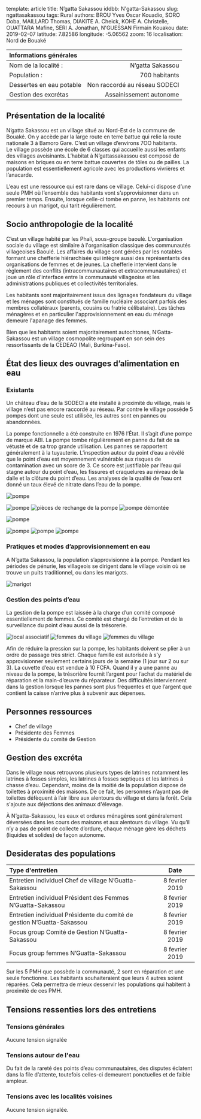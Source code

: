template: article
title: N’gatta Sakassou
iddbb: N'gatta-Sakassou
slug: ngattasakassou
tags: Rural
authors: BROU Yves Oscar Kouadio, SORO Doba, MAILLARD Thomas, DIAKITE A. Cheick, KOHE A. Christelle, OUATTARA Mafine, SERI A. Jonathan, N'GUESSAN Firmain Kouakou
date: 2019-02-07
latitude: 7.82586
longitude: -5.06562
zoom: 16
localisation: Nord de Bouaké


|Informations générales||
|:--|--:|
| Nom de la localité : | N’gatta Sakassou | 
| Population : | 700 habitants | 
| Dessertes en eau potable | Non raccordé au réseau SODECI | 
| Gestion des excrétas | Assainissement autonome | 


## Présentation de la localité
N’gatta Sakassou est un village situé au Nord-Est de la commune de Bouaké. On y accède par la large route en terre battue qui relie la route nationale 3 à Bamoro Gare. C’est un village d’environs 7OO habitants.  
Le village possède une école de 6 classes qui accueille aussi les enfants des villages avoisinants. L’habitat à N’gattassakassou est composé de maisons en briques ou en terre battue couvertes de tôles ou de pailles. La population est essentiellement agricole avec les productions vivrières et l’anacarde.


L’eau est une ressource qui est rare dans ce village. Celui-ci dispose d’une seule PMH où l’ensemble des habitants vont s’approvisionner dans un premier temps. Ensuite, lorsque celle-ci tombe en panne, les habitants ont recours à un marigot, qui tarit régulièrement. 
## Socio anthropologie de la localité 

C’est un village habité par les Phali, sous-groupe baoulé. L'organisation sociale du village est similaire à l'organisation classique des communautés villageoises Baoulé. Les affaires du village sont gérées par les notables formant une chefferie hiérarchisée qui intègre aussi des représentants des organisations de femmes et de jeunes. La chefferie intervient dans le règlement des conflits (intracommunautaires et extracommunautaires) et joue un rôle d'interface entre la communauté villageoise et les administrations publiques et collectivités territoriales.


Les habitants sont majoritairement issus des lignages fondateurs du village et les ménages sont constitués de famille nucléaire associant parfois des membres collatéraux (parents, cousins ou fratrie célibataire). Les tâches ménagères et en particulier l'approvisionnement en eau du ménage demeure l'apanage des femmes.


Bien  que les habitants soient majoritairement autochtones, N’Gatta-Sakassou est un village cosmopolite regroupant en son sein des ressortissants de la CEDEAO (Mali, Burkina-Faso).



## État des lieux des ouvrages d’alimentation en eau

### Existants
Un château d’eau de la SODECI a été installé à proximité du village, mais le village n’est pas encore raccordé au réseau. Par contre le village possède 5 pompes dont une seule est utilisée, les autres sont en pannes ou abandonnées.


La pompe fonctionnelle a été construite en 1976 l’État. Il s’agit d’une pompe de marque ABI. La pompe tombe régulièrement en panne du fait de sa vétusté et de sa trop grande utilisation. Les pannes se rapportent généralement à la tuyauterie.
 L’inspection autour du point d’eau a révélé que le point d’eau est moyennement vulnérable aux risques de contamination avec un score de 3. Ce score est justifiable par l’eau qui stagne autour du point d’eau, les fissures et craquelures au niveau de la dalle et la clôture du point d’eau. 
Les analyses de la qualité de l’eau ont donné un taux élevé de nitrate dans l’eau de la pompe. 

![pompe](images/ngattasakassou1.jpg "pompe")

![pompe](images/ngattasakassou3.jpg "pompe")
![pièces de rechange de la pompe](images/ngattasakassou4.jpg "pièces de rechange de la pompe")
![pompe démontée](images/ngattasakassou5.jpg "pompe démontée")

![pompe](images/ngattasakassou7.jpg "pompe")

![pompe](images/ngattasakassou10.jpg "pompe")
![pompe](images/ngattasakassou11.jpg "pompe")
![pompe](images/ngattasakassou12.jpg "pompe")


### Pratiques et modes d’approvisionnement en eau
A N’gatta Sakassou, la population s’approvisionne à la pompe. Pendant les périodes de pénurie, les villageois se dirigent dans le village voisin où se trouve un puits traditionnel, ou dans les marigots.


![marigot](images/ngattasakassou2.jpg "marigot")

### Gestion des points d’eau
La gestion de la pompe est laissée à la charge d’un comité composé essentiellement de femmes. Ce comité est chargé de l’entretien et de la surveillance du point d’eau aussi de la trésorerie. 


![local associatif](images/ngattasakassou6.jpg "local associatif")
![femmes du village](images/ngattasakassou8.jpg "femmes du village")
![femmes du village](images/ngattasakassou9.jpg "femmes du village")

Afin de réduire la pression sur la pompe, les habitants doivent se plier à un ordre de passage très strict. Chaque famille est autorisée à s'y approvisionner seulement certains jours de la semaine (1 jour sur 2 ou sur 3). La cuvette d’eau est vendue à 10 FCFA. 
Quand il y a une panne au niveau de la pompe, la trésorière fournit l’argent pour l’achat du matériel de réparation et la main-d’œuvre du réparateur. Des difficultés interviennent dans la gestion lorsque les pannes sont plus fréquentes et que l’argent que contient la caisse n’arrive plus à subvenir aux dépenses.


## Personnes ressources


* Chef de village
* Présidente des Femmes 
* Présidente du comité de Gestion

## Gestion des excréta
Dans le village nous retrouvons plusieurs types de latrines notamment les latrines à fosses simples, les latrines à fosses septiques et les latrines à chasse d’eau. Cependant, moins de la moitié de la population dispose de toilettes à proximité des maisons. De ce fait, les personnes n’ayant pas de toilettes défèquent à l’air libre aux alentours du village et dans la forêt. Cela s'ajoute aux déjections des animaux d'élevage.

À N’gatta-Sakassou, les eaux et ordures ménagères sont généralement déversées dans les cours des maisons et aux alentours du village. Vu qu’il n’y a pas de point de collecte d’ordure, chaque ménage gère les déchets (liquides et solides) de façon autonome. 

## Desideratas des populations
| Type d'entretien | Date | 
| :-- | :--: | 
| Entretien individuel Chef de village N’Guatta-Sakassou |8 fevrier 2019| 
| Entretien individuel Président des Femmes N’Guatta-Sakassou |8 fevrier 2019|
| Entretien individuel Présidente du comité de gestion N’Guatta-Sakassou |8 fevrier 2019|
| Focus group Comité de Gestion N’Guatta-Sakassou |8 fevrier 2019|
| Focus group femmes N’Guatta-Sakassou |8 fevrier 2019|

Sur les 5 PMH que possède la communauté, 2 sont en réparation et une seule fonctionne. Les habitants souhaiteraient que leurs 4 autres soient réparées. Cela permettra de mieux desservir les populations qui habitent à proximité de ces PMH.

## Tensions ressenties lors des entretiens

### Tensions générales
Aucune tension signalée

### Tensions autour de l'eau
Du fait de la rareté des points d’eau communautaires, des disputes éclatent dans la file d’attente, toutefois celles-ci demeurent ponctuelles et de faible ampleur.

### Tensions avec les localités voisines
Aucune tension signalée. 


